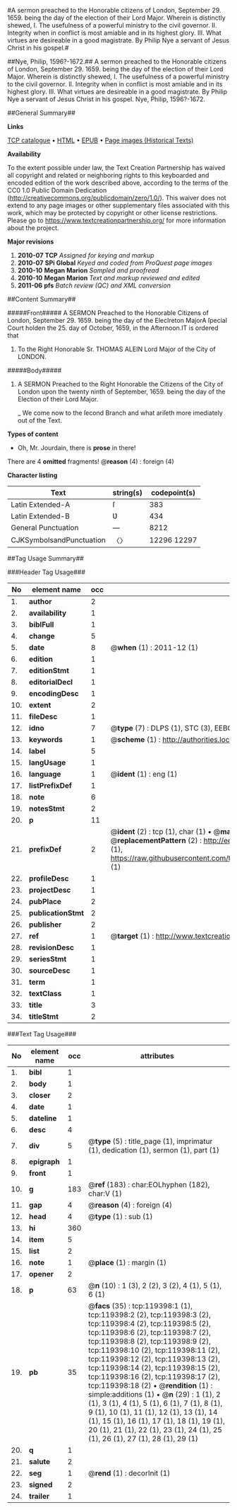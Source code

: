 #A sermon preached to the Honorable citizens of London, September 29. 1659. being the day of the election of their Lord Major. Wherein is distinctly shewed, I. The usefulness of a powerful ministry to the civil governor. II. Integrity when in conflict is most amiable and in its highest glory. III. What virtues are desireable in a good magistrate. By Philip Nye a servant of Jesus Christ in his gospel.#

##Nye, Philip, 1596?-1672.##
A sermon preached to the Honorable citizens of London, September 29. 1659. being the day of the election of their Lord Major. Wherein is distinctly shewed, I. The usefulness of a powerful ministry to the civil governor. II. Integrity when in conflict is most amiable and in its highest glory. III. What virtues are desireable in a good magistrate. By Philip Nye a servant of Jesus Christ in his gospel.
Nye, Philip, 1596?-1672.

##General Summary##

**Links**

[TCP catalogue](http://www.ota.ox.ac.uk/tcp/)  • 
[HTML](http://tei.it.ox.ac.uk/tcp/Texts-HTML/free/A89/A89792.html)  • 
[EPUB](http://tei.it.ox.ac.uk/tcp/Texts-EPUB/free/A89/A89792.epub) • 
[Page images (Historical Texts)](https://historicaltexts.jisc.ac.uk/eebo-99867108e)

**Availability**

To the extent possible under law, the Text Creation Partnership has waived all copyright and related or neighboring rights to this keyboarded and encoded edition of the work described above, according to the terms of the CC0 1.0 Public Domain Dedication (http://creativecommons.org/publicdomain/zero/1.0/). This waiver does not extend to any page images or other supplementary files associated with this work, which may be protected by copyright or other license restrictions. Please go to https://www.textcreationpartnership.org/ for more information about the project.

**Major revisions**

1. __2010-07__ __TCP__ *Assigned for keying and markup*
1. __2010-07__ __SPi Global__ *Keyed and coded from ProQuest page images*
1. __2010-10__ __Megan Marion__ *Sampled and proofread*
1. __2010-10__ __Megan Marion__ *Text and markup reviewed and edited*
1. __2011-06__ __pfs__ *Batch review (QC) and XML conversion*

##Content Summary##

#####Front#####
A SERMON Preached to the Honorable Citizens of London, September 29. 1659. being the day of the ElecIreton MajorA ſpecial Court holden the 25. day of October, 1659, in the Afternoon.IT is ordered that
1. To the Right Honorable Sr. THOMAS ALEIN Lord Major of the City of LONDON.

#####Body#####

1. A SERMON Preached to the Right Honorable the Citizens of the City of London upon the twenty ninth of September, 1659. being the day of the Election of their Lord Major.

    _ We come now to the ſecond Branch and what ariſeth more imediately out of the Text.

**Types of content**

  * Oh, Mr. Jourdain, there is **prose** in there!

There are 4 **omitted** fragments! 
 @__reason__ (4) : foreign (4)

**Character listing**


|Text|string(s)|codepoint(s)|
|---|---|---|
|Latin Extended-A|ſ|383|
|Latin Extended-B|Ʋ|434|
|General Punctuation|—|8212|
|CJKSymbolsandPunctuation|〈〉|12296 12297|

##Tag Usage Summary##

###Header Tag Usage###

|No|element name|occ|attributes|
|---|---|---|---|
|1.|__author__|2||
|2.|__availability__|1||
|3.|__biblFull__|1||
|4.|__change__|5||
|5.|__date__|8| @__when__ (1) : 2011-12 (1)|
|6.|__edition__|1||
|7.|__editionStmt__|1||
|8.|__editorialDecl__|1||
|9.|__encodingDesc__|1||
|10.|__extent__|2||
|11.|__fileDesc__|1||
|12.|__idno__|7| @__type__ (7) : DLPS (1), STC (3), EEBO-CITATION (1), PROQUEST (1), VID (1)|
|13.|__keywords__|1| @__scheme__ (1) : http://authorities.loc.gov/ (1)|
|14.|__label__|5||
|15.|__langUsage__|1||
|16.|__language__|1| @__ident__ (1) : eng (1)|
|17.|__listPrefixDef__|1||
|18.|__note__|6||
|19.|__notesStmt__|2||
|20.|__p__|11||
|21.|__prefixDef__|2| @__ident__ (2) : tcp (1), char (1)  •  @__matchPattern__ (2) : ([0-9\-]+):([0-9IVX]+) (1), (.+) (1)  •  @__replacementPattern__ (2) : http://eebo.chadwyck.com/downloadtiff?vid=$1&page=$2 (1), https://raw.githubusercontent.com/textcreationpartnership/Texts/master/tcpchars.xml#$1 (1)|
|22.|__profileDesc__|1||
|23.|__projectDesc__|1||
|24.|__pubPlace__|2||
|25.|__publicationStmt__|2||
|26.|__publisher__|2||
|27.|__ref__|1| @__target__ (1) : http://www.textcreationpartnership.org/docs/. (1)|
|28.|__revisionDesc__|1||
|29.|__seriesStmt__|1||
|30.|__sourceDesc__|1||
|31.|__term__|1||
|32.|__textClass__|1||
|33.|__title__|3||
|34.|__titleStmt__|2||


###Text Tag Usage###

|No|element name|occ|attributes|
|---|---|---|---|
|1.|__bibl__|1||
|2.|__body__|1||
|3.|__closer__|2||
|4.|__date__|1||
|5.|__dateline__|1||
|6.|__desc__|4||
|7.|__div__|5| @__type__ (5) : title_page (1), imprimatur (1), dedication (1), sermon (1), part (1)|
|8.|__epigraph__|1||
|9.|__front__|1||
|10.|__g__|183| @__ref__ (183) : char:EOLhyphen (182), char:V (1)|
|11.|__gap__|4| @__reason__ (4) : foreign (4)|
|12.|__head__|4| @__type__ (1) : sub (1)|
|13.|__hi__|360||
|14.|__item__|5||
|15.|__list__|2||
|16.|__note__|1| @__place__ (1) : margin (1)|
|17.|__opener__|2||
|18.|__p__|63| @__n__ (10) : 1 (3), 2 (2), 3 (2), 4 (1), 5 (1), 6 (1)|
|19.|__pb__|35| @__facs__ (35) : tcp:119398:1 (1), tcp:119398:2 (2), tcp:119398:3 (2), tcp:119398:4 (2), tcp:119398:5 (2), tcp:119398:6 (2), tcp:119398:7 (2), tcp:119398:8 (2), tcp:119398:9 (2), tcp:119398:10 (2), tcp:119398:11 (2), tcp:119398:12 (2), tcp:119398:13 (2), tcp:119398:14 (2), tcp:119398:15 (2), tcp:119398:16 (2), tcp:119398:17 (2), tcp:119398:18 (2)  •  @__rendition__ (1) : simple:additions (1)  •  @__n__ (29) : 1 (1), 2 (1), 3 (1), 4 (1), 5 (1), 6 (1), 7 (1), 8 (1), 9 (1), 10 (1), 11 (1), 12 (1), 13 (1), 14 (1), 15 (1), 16 (1), 17 (1), 18 (1), 19 (1), 20 (1), 21 (1), 22 (1), 23 (1), 24 (1), 25 (1), 26 (1), 27 (1), 28 (1), 29 (1)|
|20.|__q__|1||
|21.|__salute__|2||
|22.|__seg__|1| @__rend__ (1) : decorInit (1)|
|23.|__signed__|2||
|24.|__trailer__|1||
